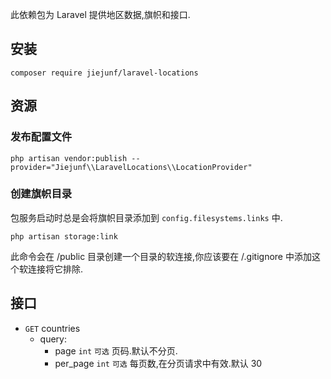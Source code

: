 此依赖包为 Laravel 提供地区数据,旗帜和接口.

## 安装

```shell
composer require jiejunf/laravel-locations
```

## 资源

### 发布配置文件

```shell
php artisan vendor:publish --provider="Jiejunf\\LaravelLocations\\LocationProvider"
```

### 创建旗帜目录

包服务启动时总是会将旗帜目录添加到 `config.filesystems.links` 中.

```shell
php artisan storage:link
```

此命令会在 /public 目录创建一个目录的软连接,你应该要在 /.gitignore 中添加这个软连接将它排除.

## 接口

- `GET` countries
  - query:
    - page `int` `可选` 页码.默认不分页.
    - per_page `int` `可选` 每页数,在分页请求中有效.默认 30